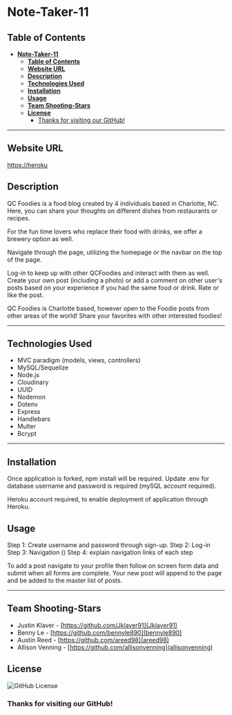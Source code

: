 # **Note-Taker-11**

## **Table of Contents** 

- [**Note-Taker-11**](#note-taker-11)
  - [**Table of Contents**](#table-of-contents)
  - [**Website URL**](#website-url)
  - [**Description**](#description)
  - [**Technologies Used**](#technologies-used)
  - [**Installation**](#installation)
  - [**Usage**](#usage)
  - [**Team Shooting-Stars**](#team-shooting-stars)
  - [**License**](#license)
    - [Thanks for visiting our GitHub!](#thanks-for-visiting-our-github)

---

## **Website URL**

[https://heroku](https://qc-foodies.herokuapp.com/)

## **Description**

QC Foodies is a food blog created by 4 individuals based in Charlotte, NC. Here, you can share your thoughts on different dishes from restaurants or recipes.

For the fun time lovers who replace their food with drinks, we offer a brewery option as well. 

Navigate through the page, utilizing the homepage or the navbar on the top of the page. 

Log-in to keep up with other QCFoodies and interact with them as well. Create your own post (including a photo) or add a comment on other user's posts based on your experience if you had the same food or drink. Rate or like the post. 

QC Foodies is Charlotte based, however open to the Foodie posts from other areas of the world! Share your favorites with other interested foodies! 

---

## **Technologies Used**
- MVC paradigm
    (models, views, controllers)
- MySQL/Sequelize 
- Node.js
- Cloudinary
- UUID
- Nodemon
- Dotenv
- Express
- Handlebars
- Multer
- Bcrypt

---

## **Installation**

Once application is forked, npm install will be required. Update .env for database username and password is required (mySQL account required). 

Heroku account required, to enable deployment of application through Heroku.

## **Usage**

Step 1: Create username and password through sign-up.
Step 2: Log-in
Step 3: Navigation ()
Step 4: explain navigation links of each step

To add a post navigate to your profile then follow on screen form data and submit when all forms are complete. Your new post will append to the page and be added to the master list of posts.

---

## **Team Shooting-Stars**

- Justin Klaver - [https://github.com/Jklaver91](Jklaver91)
- Benny Le - [https://github.com/bennyle890](bennyle890)
- Austin Reed - [https://github.com/areed98](areed98)
- Allison Venning - [https://github.com/allisonvenning](allisonvenning)

## **License**

![GitHub License](https://img.shields.io/badge/GitHub-MIT-green.svg)

### Thanks for visiting our GitHub!